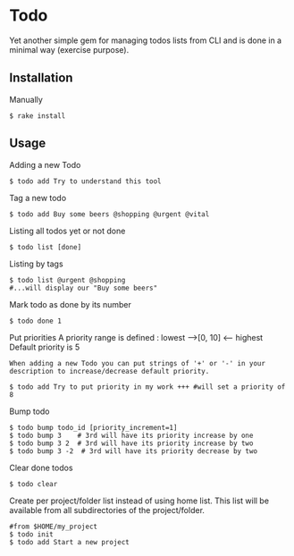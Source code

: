# Todo

Yet another simple gem for managing todos lists from CLI and is done in a minimal way (exercise purpose). 

## Installation

Manually

	$ rake install

## Usage

Adding a new Todo

	$ todo add Try to understand this tool

Tag a new todo

	$ todo add Buy some beers @shopping @urgent @vital

Listing all todos yet or not done
    
	$ todo list [done]

Listing by tags

	$ todo list @urgent @shopping
	#...will display our "Buy some beers"

Mark todo as done by its number

	$ todo done 1

Put priorities
	A priority range is defined : lowest -->[0, 10] <-- highest
	Default priority is 5

	When adding a new Todo you can put strings of '+' or '-' in your description to increase/decrease default priority.

	$ todo add Try to put priority in my work +++ #will set a priority of 8

Bump todo
	
	$ todo bump todo_id [priority_increment=1] 
	$ todo bump 3    # 3rd will have its priority increase by one
	$ todo bump 3 2  # 3rd will have its priority increase by two
	$ todo bump 3 -2  # 3rd will have its priority decrease by two

Clear done todos
	
	$ todo clear

Create per project/folder list instead of using home list. This list will be available from all subdirectories of the project/folder.

	#from $HOME/my_project
	$ todo init
	$ todo add Start a new project
	

